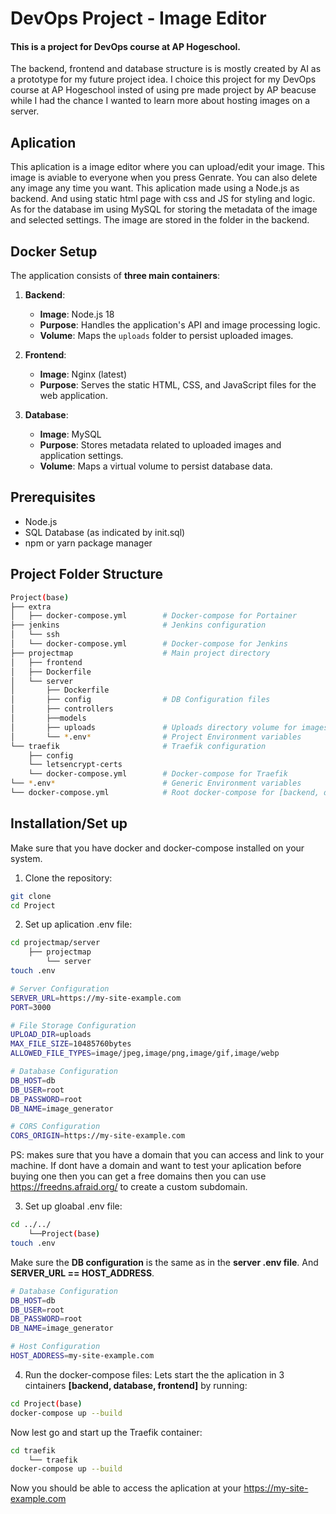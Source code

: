 # DevOps Project - Image Editor

#### This is a project for DevOps course at AP Hogeschool.

The backend, frontend and database structure is is mostly created by AI as a prototype for my future project idea. I choice this project for my DevOps course at AP Hogeschool insted of using pre made project by AP beacuse while I had the chance I wanted to learn more about hosting images on a server.

## Aplication
This aplication is a image editor where you can upload/edit your image. This image is aviable to everyone when you press Genrate. You can also delete any image any time you want. This aplication made using a Node.js as backend. And using static html page with css and JS for styling and logic. As for the database im using MySQL for storing the metadata of the image and selected settings. The image are stored in the folder in the backend.

## Docker Setup

The application consists of **three main containers**:

1. **Backend**:  
   - **Image**: Node.js 18  
   - **Purpose**: Handles the application's API and image processing logic.  
   - **Volume**: Maps the `uploads` folder to persist uploaded images.

2. **Frontend**:  
   - **Image**: Nginx (latest)  
   - **Purpose**: Serves the static HTML, CSS, and JavaScript files for the web application.

3. **Database**:  
   - **Image**: MySQL  
   - **Purpose**: Stores metadata related to uploaded images and application settings.  
   - **Volume**: Maps a virtual volume to persist database data.

## Prerequisites
- Node.js
- SQL Database (as indicated by init.sql)
- npm or yarn package manager

## Project Folder Structure
``` bash
Project(base)
├── extra
│   ├── docker-compose.yml        # Docker-compose for Portainer
├── jenkins                       # Jenkins configuration
│   └── ssh
│   └── docker-compose.yml        # Docker-compose for Jenkins
├── projectmap                    # Main project directory
│   ├── frontend
│   ├── Dockerfile
│   └── server
│       ├── Dockerfile
│       ├── config                # DB Configuration files
│       ├── controllers
│       ├──models
│       ├── uploads               # Uploads directory volume for images (not virutal)   
│       └── *.env*                # Project Environment variables
└── traefik                       # Traefik configuration
    ├── config
    └── letsencrypt-certs
    └── docker-compose.yml        # Docker-compose for Traefik
└── *.env*                        # Generic Environment variables
└── docker-compose.yml            # Root docker-compose for [backend, database, frontend]
```

## Installation/Set up
Make sure that you have docker and docker-compose installed on your system.

1. Clone the repository:
```bash
git clone
cd Project
```
2. Set up aplication .env file:
```bash
cd projectmap/server
    ├── projectmap  
        └── server
touch .env
```
```bash
# Server Configuration
SERVER_URL=https://my-site-example.com
PORT=3000

# File Storage Configuration
UPLOAD_DIR=uploads
MAX_FILE_SIZE=10485760bytes
ALLOWED_FILE_TYPES=image/jpeg,image/png,image/gif,image/webp

# Database Configuration
DB_HOST=db
DB_USER=root
DB_PASSWORD=root
DB_NAME=image_generator

# CORS Configuration
CORS_ORIGIN=https://my-site-example.com
```
PS: makes sure that you have a domain that you can access and link to your machine. If dont have a domain and want to test your aplication before buying one then you can get a free domains then you can use https://freedns.afraid.org/ to create a custom subdomain.

3. Set up gloabal .env file:
```bash
cd ../../
    └──Project(base)
touch .env
```
Make sure the **DB configuration** is the same as in the **server .env file**. And **SERVER_URL == HOST_ADDRESS**.
```bash
# Database Configuration
DB_HOST=db
DB_USER=root
DB_PASSWORD=root
DB_NAME=image_generator

# Host Configuration
HOST_ADDRESS=my-site-example.com
```
4. Run the docker-compose files:
Lets start the the aplication in 3 cintainers **[backend, database, frontend]** by running:
```bash
cd Project(base)
docker-compose up --build
```
Now lest go and start up the Traefik container:
```bash
cd traefik
    └── traefik
docker-compose up --build
```
Now you should be able to access the aplication at your https://my-site-example.com